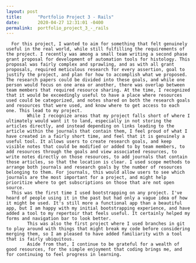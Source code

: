 ```yaml
---
layout: post
title:      "Portfolio Project 3 - Rails"
date:       2020-04-27 12:31:01 -0400
permalink:  portfolio_project_3_-_rails
---
```



      For this project, I wanted to aim for something that felt genuinely useful in the real world, while still fulfilling the requirements of the project. I recently was among a small team writing a second phase grant proposal for development of automation tools for histology. This proposal was fairly complex and sprawling, and as with all grant proposals, required meticulous research for every assertion, goal to justify the project, and plan for how to accomplish what we proposed. The research papers could be divided into these goals, and while one person would focus on one area or another, there was overlap between team members that required resource sharing. At the time, I recognized that it would be exceedingly useful to have a place where resources used could be categorized, and notes shared on both the research goals and resources that were used, and know where to get access to each one. This lead to my project.
			While I recognize areas that my project falls short of where I ultimately would want it to land, especially in not storing the articles directly, and instead depending on links leading to the article within the journals that contain them, I feel proud of what I have created in a fairly short time, and feel that it is genuinely a useful tool. It allows users to create research goals, and keep visible notes that could be modified or added to by team members, to add resources through the goals and view associated resources, to write notes directly on those resources, to add journals that contain those articles, so that the location is clear. I used scope methods to arrange both journals and research goals by the number of resources belonging to them. For journals, this would allow users to see which journals are the most important for a project, and might help prioritize where to get subscriptions on those that are not open source. 
      This was the first time I used bootstrapping on any project. I've heard of people using it in the past but had only a vague idea of how it might be used. It's still more a functional app than a beautiful app, but I am happy with my initial bootstrapping experience, and have added a tool to my repertoir that feels useful. It certainly helped my forms and navigation bar to look better.
			This was also the first project where I used branches in git to play around with things that might break my code before considering merging them, so I am pleased to have added familiarity with a tool that is fairly ubiquitous.
			Aside from that, I continue to be grateful for a wealth of good resources, for the simple enjoyment that coding brings me, and for continuing to feel progress in learning.



